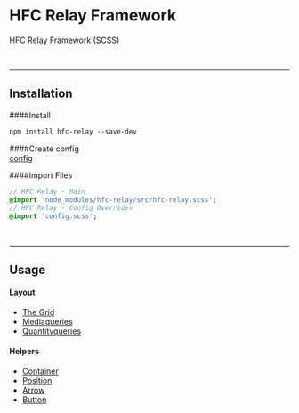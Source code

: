 # HFC Relay Framework
HFC Relay Framework (SCSS)

<br><hr>
## Installation

####Install<br>
```sass
npm install hfc-relay --save-dev
```

####Create config<br> 
[config](src/_config.scss)

####Import Files<br> 
```sass
// HFC Relay - Main
@import 'node_modules/hfc-relay/src/hfc-relay.scss';
// HFC Relay - Config Overrides
@import 'config.scss';
```


<br><hr>
## Usage

#### Layout
- [The Grid](docs/grid.md)
- [Mediaqueries](docs/mediaqueries.md)
- [Quantityqueries](docs/quantityqueries.md)

#### Helpers
- [Container](docs/container.md)
- [Position](docs/position.md)
- [Arrow](docs/arrow.md)
- [Button](docs/button.md)
